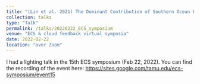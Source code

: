 ```yaml
---
title: "(Lin et al. 2021) The Dominant Contribution of Southern Ocean Heat Uptake to Time-Evolving Radiative Feedback in CESM"
collection: talks
type: "Talk"
permalink: /talks/20220222_ECS_symposium
venue: "ECS & cloud feedback virtual symposia"
date: 2022-02-22
location: "over Zoom"
---
```

I had a lighting talk in the 15th ECS symposium (Feb 22, 2022).
You can find the recording of the event here: https://sites.google.com/tamu.edu/ecs-symposium/event15
